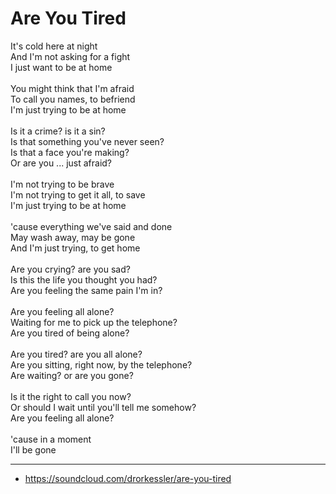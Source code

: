 # Are You Tired

It's cold here at night\
And I'm not asking for a fight\
I just want to be at home\
\
You might think that I'm afraid\
To call you names, to befriend\
I'm just trying to be at home\
\
Is it a crime? is it a sin?\
Is that something you've never seen?\
Is that a face you're making?\
Or are you ... just afraid?\
\
I'm not trying to be brave\
I'm not trying to get it all, to save\
I'm just trying to be at home\
\
'cause everything we've said and done\
May wash away, may be gone\
And I'm just trying, to get home\
\
Are you crying? are you sad?\
Is this the life you thought you had?\
Are you feeling the same pain I'm in?\
\
Are you feeling all alone?\
Waiting for me to pick up the telephone?\
Are you tired of being alone?\
\
Are you tired? are you all alone?\
Are you sitting, right now, by the telephone?\
Are waiting? or are you gone?\
\
Is it the right to call you now?\
Or should I wait until you'll tell me somehow?\
Are you feeling all alone?\
\
'cause in a moment\
I'll be gone

---

- https://soundcloud.com/drorkessler/are-you-tired
